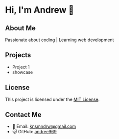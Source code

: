 # Hi, I'm Andrew 👋

## About Me
Passionate about coding | Learning web development

## Projects
- Project 1
- showcase
## License

This project is licensed under the [MIT License](LICENSE).


## Contact Me

- 📧 Email: [knsmndrw@gmail.com](mailto:knsmndrw@gmail.com)
- 🐱 GitHub: [andree969](https://github.com/andree969)
